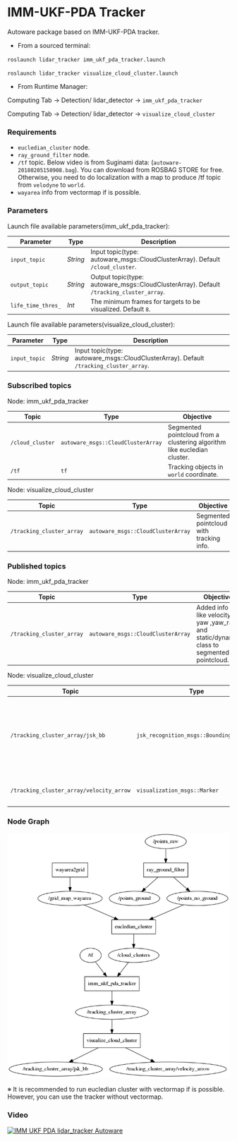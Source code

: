 # IMM-UKF-PDA Tracker

Autoware package based on IMM-UKF-PDA tracker.


* From a sourced terminal:

`roslaunch lidar_tracker imm_ukf_pda_tracker.launch`

`roslaunch lidar_tracker visualize_cloud_cluster.launch`

* From Runtime Manager:

Computing Tab -> Detection/ lidar_detector -> `imm_ukf_pda_tracker`

Computing Tab -> Detection/ lidar_detector -> `visualize_cloud_cluster`

### Requirements
* `eucledian_cluster` node.
* `ray_ground_filter` node.
* `/tf` topic. Below video is from Suginami data: (`autoware-20180205150908.bag`). You can download from ROSBAG STORE for free. Otherwise, you need to do localization with a map to produce /tf topic from `velodyne` to `world`.
* `wayarea` info from vectormap if is possible. 

### Parameters

Launch file available parameters(imm_ukf_pda_tracker):

|Parameter| Type| Description|
----------|-----|--------
|`input_topic`|*String* |Input topic(type: autoware_msgs::CloudClusterArray). Default `/cloud_cluster`.|
|`output_topic`|*String*|Output topic(type: autoware_msgs::CloudClusterArray). Default `/tracking_cluster_array`.|
|`life_time_thres_`|*Int*|The minimum frames for targets to be visualized. Default `8`.|

Launch file available parameters(visualize_cloud_cluster):

|Parameter| Type| Description|
----------|-----|--------
|`input_topic`|*String* |Input topic(type: autoware_msgs::CloudClusterArray). Default `/tracking_cluster_array`.|


### Subscribed topics
Node: imm_ukf_pda_tracker

|Topic|Type|Objective|
------|----|---------
|`/cloud_cluster`|`autoware_msgs::CloudClusterArray`|Segmented pointcloud from a clustering algorithm like eucledian cluster.|
|`/tf`|`tf`|Tracking objects in `world` coordinate.|

Node: visualize_cloud_cluster

|Topic|Type|Objective|
------|----|---------
|`/tracking_cluster_array`|`autoware_msgs::CloudClusterArray`|Segmented pointcloud with tracking info.|

### Published topics

Node: imm_ukf_pda_tracker

|Topic|Type|Objective|
------|----|---------
|`/tracking_cluster_array`|`autoware_msgs::CloudClusterArray`|Added info like velocity, yaw ,yaw_rate and static/dynamic class to segmented pointcloud.|

Node: visualize_cloud_cluster

|Topic|Type|Objective|
------|----|---------
|`/tracking_cluster_array/jsk_bb`|`jsk_recognition_msgs::BoundingBoxArray`|Visualze bounsing box nicely in rviz by JSK bounding box. Label contains information about static/dynamic class|
|`/tracking_cluster_array/velocity_arrow`|`visualization_msgs::Marker`|Visualize velocity and yaw of the targets.|

### Node Graph

![node graph](./image/graph.png "node graph")

※ It is recommended to run eucledian cluster with vectormap if is possible. However, you can use the tracker without vectormap.

### Video

[![IMM UKF PDA lidar_tracker Autoware](https://img.youtube.com/vi/tKgDVsIfH-s/0.jpg)](https://youtu.be/tKgDVsIfH-s)
